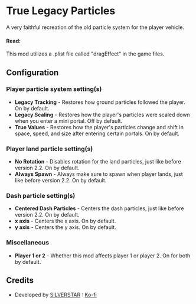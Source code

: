 # True Legacy Particles

A very faithful recreation of the old particle system for the player vehicle.

#### Read:
This mod utilizes a <cg>.plist</c> file called "dragEffect" in the game files.

## Configuration

### Player particle system setting(s)

- **Legacy Tracking** - Restores how ground particles followed the player. On by default.
- **Legacy Scaling** - Restores how the player's particles were scaled down when you enter a mini portal. Off by default.
- **True Values** - Restores how the player's particles change and shift in space, speed, and size after entering certain portals. On by default.

### Player land particle setting(s)

- **No Rotation** - Disables rotation for the land particles, just like before version 2.2. On by default.
- **Always Spawn** - Always make sure to spawn when player lands, just like before version 2.2. On by default.

### Dash particle setting(s)

- **Centered Dash Particles** - Centers the dash particles, just like before version 2.2. On by default.
- **x axis** - Centers the x axis. On by default.
- **y axis** - Centers the y axis. On by default.

### Miscellaneous

- **Player 1 or 2** - Whether this mod affects player 1 or player 2. On for both by default.

## Credits

- Developed by [SILVERSTAR](https://github.com/silver984) : [Ko-fi](https://ko-fi.com/silverstar_)